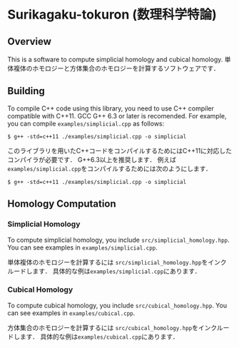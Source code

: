 # Surikagaku-tokuron (数理科学特論)

## Overview
This is a software to compute simplicial homology and cubical homology.
単体複体のホモロジーと方体集合のホモロジーを計算するソフトウェアです．

## Building
To compile C++ code using this library, you need to use C++ compiler compatible with C++11.
GCC G++ 6.3 or later is recomended.
For example, you can compile `examples/simplicial.cpp` as follows:

```
$ g++ -std=c++11 ./examples/simplicial.cpp -o simplicial
```

このライブラリを用いたC++コードをコンパイルするためにはC++11に対応したコンパイラが必要です．
G++6.3以上を推奨します．
例えば`examples/simplicial.cpp`をコンパイルするためには次のようにします．

```
$ g++ -std=c++11 ./examples/simplicial.cpp -o simplicial
```

## Homology Computation

### Simplicial Homology
To compute simplicial homology,
you include `src/simplicial_homology.hpp`.
You can see examples in `examples/simplicial.cpp`.

単体複体のホモロジーを計算するには
`src/simplicial_homology.hpp`をインクルードします．
具体的な例は`examples/simplicial.cpp`にあります．

### Cubical Homology
To compute cubical homology,
you include `src/cubical_homology.hpp`.
You can see examples in `examples/cubical.cpp`.

方体集合のホモロジーを計算するには
`src/cubical_homology.hpp`をインクルードします．
具体的な例は`examples/cubical.cpp`にあります．